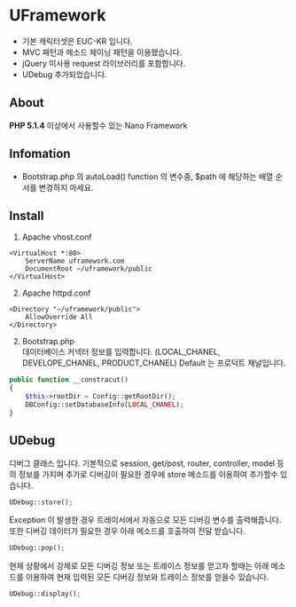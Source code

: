 # UFramework
- 기본 캐릭터셋은 EUC-KR 입니다. 
- MVC 패턴과 메소드 체이닝 패턴을 이용했습니다.
- jQuery 미사용 request 라이브러리를 포함합니다.
- UDebug 추가되었습니다.

## About
<strong>PHP 5.1.4</strong> 이상에서 사용할수 있는 Nano Framework<br>

## Infomation
- Bootstrap.php 의 autoLoad() function 의 변수중, $path 에 해당하는 배열 순서를 변경하지 마세요.

## Install
1. Apache vhost.conf
```apacheconfig
<VirtualHost *:80>
    ServerName uframework.com
    DocumentRoot ~/uframework/public
</VirtualHost>
```

2. Apache httpd.conf
```apacheconfig
<Directory "~/uframework/public">
    AllowOverride All
</Directory>
```

2. Bootstrap.php<br>
데이터베이스 커넥터 정보를 입력합니다.
(LOCAL_CHANEL, DEVELOPE_CHANEL, PRODUCT_CHANEL) Default 는 프로덕트 채널입니다.
```PHP
public function __constracut()
{
    $this->rootDir = Config::getRootDir();
    DBConfig::setDatabaseInfo(LOCAL_CHANEL);
}
```

## UDebug
디버그 클래스 입니다. 기본적으로 session, get/post, router, controller, model 등의
정보를 가지며 추가로 디버깅이 필요한 경우에 store 메소드를 이용하여 추가할수 있습니다. 

```PHP
UDebug::store();
```

Exception 이 발생한 경우 트레이서에서 자동으로 모든 디버깅 변수를 출력해줍니다. 또한 
디버깅 데이터가 필요한 경우 아래 메소드를 호출하여 전달 받습니다.
```PHP
UDebug::pop();
``` 

현재 상황에서 강제로 모든 디버깅 정보 또는 트레이스 정보를 얻고자 할때는
아래 메소드를 이용하여 현재 입력된 모든 디버깅 정보와 트레이스 정보를 얻을수 있습니다.
```PHP
UDebug::display();
```